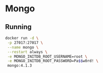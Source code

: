 # Mongo

## Running

```sh
docker run -d \
 -p 27017:27017 \
 --name mongo \
 --restart always \
 -e MONGO_INITDB_ROOT_USERNAME=root \
 -e MONGO_INITDB_ROOT_PASSWORD=Pa$$w0rd! \
 mongo:4.1.3
```
